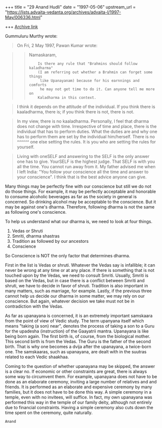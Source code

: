 +++
title = "29 Anand Hudli"
date = "1997-05-06"
upstream_url = "https://lists.advaita-vedanta.org/archives/advaita-l/1997-May/006336.html"

+++
[Archive link](https://lists.advaita-vedanta.org/archives/advaita-l/1997-May/006336.html)

  Gummuluru Murthy wrote:

>On Fri, 2 May 1997, Pawan Kumar wrote:

>> Namaskaram,
>>
>>         Is there any rule that "Brahmins should follow kaladharma"
>>         (I am referring out whether a Brahmin can forget some things
>>          like Upanayanam) because for his earnnings and comforts
>>          he may not get time to do it. Can anyone tell me more on
>>         Kaladharma in this context.
>>


>I think it depends on the attitude of the individual. If you think there
>is kaaladharma, there is; if you think there is not, there is not.

>In my view, there is no kaaladharma. Personally, I feel that dharma does
>not change with time. Irrespective of time and place, there is the
>individual that has to perform duties. What the duties are and why one
>has to perform them are set by the individual him/herself. There is no
^^^^^^
>one else setting the rules. It is you who are setting the rules for
>yourself.

>Living with oneSELF and answering to the SELF is the only answer one has
>to give. YourSELF is the highest judge. That SELF is with you all the
>time. You cannot run away from it. My father advised me when I left
>India: "You follow your conscience all the time and answer to your
>conscience".
>I think that is the best advice anyone can give.

  Many things may be perfectly fine with our conscience but still we do not do
  those things. For example, it may be perfectly acceptable and honorable to
  consume alcoholic beverages as far as the society in general is concerned. So
  drinking alcohol may be acceptable to the conscience. But it may be against
  one's dharma. Therefore, following dharma is not the same as following one's
  conscience.

  To help us understand what our dharma is, we need to look at four things.

   1) Vedas or Shruti
   2) Smriti, dharma shastras
   3) Tradition as followed by our ancestors
   4) Conscience

   So Conscience is NOT the only factor that determines dharma.

   First in the list is Vedas or shruti. Whatever the Vedas say is
   infallible; it can never be wrong at any time or at any place.
   If there is something that is not touched upon by the Vedas, we need
   to consult Smriti. Usually, Smriti is based on the Vedas, but in case
   there is a conflict between Smriti and shruti, we have to decide in
   favor of shruti. Tradition is also important in many matters, such as
   marriage, for example. Lastly, if the previous three cannot help us
   decide our dharma in some matter, we may rely on our conscience. But
   again, whatever decision we take must not be in contradiction with the
   Vedas.

   As far as upanayana is concerned, it is an extremely important samskaara
   from the point of view of Vedic study. The term upanyana itself which
   means "taking (a son) near", denotes the process of taking a son
   to a Guru for the upadesha (instruction) of the Gaayatrii mantra.
   Upanayana is like being born again. The first birth is, of course, from
   the biological mother. This second birth is from the Vedas. The Guru
   is the father of the second birth. That is why one becomes a dvija
   after the upanayana, a twice-born one. The samskaaras, such as upanayana,
   are dealt with in the suutras related to each Vedic shaakhaa.

   Coming to the question of whether upanayana may be skipped, the answer is
   a clear no. If economic or other constraints are great, there is always
   some way to circumvent them. For example, upanayana does not have to be
   done as an elaborate ceremony, inviting a large number of relatives and
   and friends. It is performed as an elaborate and expensive ceremony by
   many families, but it does not have to be done this way. A simple ceremony
   in a temple, even with no invitees, will suffice. In fact, my own upanayana
   was  performed this way in the temple of our family deity, although not
   entirely due to financial constraints. Having a simple ceremony also
   cuts down the time spent on the ceremony, quite naturally.

    Anand

